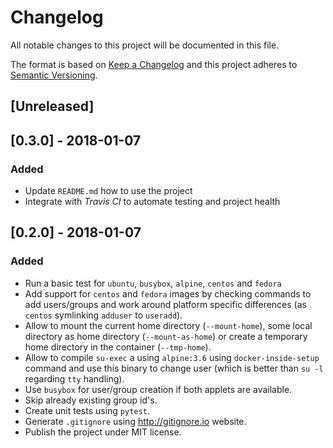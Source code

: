 # Changelog
All notable changes to this project will be documented in this file.

The format is based on [Keep a Changelog](http://keepachangelog.com/en/1.0.0/)
and this project adheres to [Semantic Versioning](http://semver.org/spec/v2.0.0.html).

## [Unreleased]

## [0.3.0] - 2018-01-07
### Added
- Update `README.md` how to use the project
- Integrate with *Travis CI* to automate testing and project health

## [0.2.0] - 2018-01-07
### Added
- Run a basic test for `ubuntu`, `busybox`, `alpine`, `centos` and `fedora`
- Add support for `centos` and `fedora` images by checking commands to add users/groups and
  work around platform specific differences (as `centos` symlinking `adduser` to `useradd`).
- Allow to mount the current home directory (`--mount-home`), some local directory as home
  directory (`--mount-as-home`) or create a temporary home directory in the container (`--tmp-home`).
- Allow to compile `su-exec` a using `alpine:3.6` using `docker-inside-setup` command and use this
  binary to change user (which is better than `su -l` regarding `tty` handling).
- Use `busybox` for user/group creation if both applets are available.
- Skip already existing group id's.
- Create unit tests using `pytest`.
- Generate `.gitignore` using http://gitignore.io website.
- Publish the project under MIT license.
